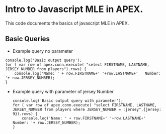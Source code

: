 # Intro to Javascript MLE in APEX.
This code documents the basics of javascript MLE in APEX.

## Basic Queries

- Example query no parameter
```
console.log('Basic output query');
for ( var row of apex.conn.execute( "select FIRSTNAME, LASTNAME, JERSEY_NUMBER from players").rows) {
    console.log('Name: ' + row.FIRSTNAME+' '+row.LASTNAME+'   Number: '+ row.JERSEY_NUMBER);
}
```

- Example query with parameter of jersey Number

  ```
  console.log('Basic output query with parameter');
  for ( var row of apex.conn.execute( "select FIRSTNAME, LASTNAME, JERSEY_NUMBER from players where JERSEY_NUMBER = :jersey",{jersey: 9}).rows) {
      console.log('Name: ' + row.FIRSTNAME+' '+row.LASTNAME+'   Number: '+ row.JERSEY_NUMBER);
  }
  ```
